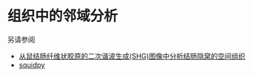 # 组织中的邻域分析

另请参阅
* [从鼠结肠纤维状胶原的二次谐波生成(SHG)图像中分析结肠隐窝的空间组织](https://github.com/WIS-MICC-CellObservatory/Crypts_SpatialOrganization)
* [squidpy](https://squidpy.readthedocs.io/en/stable/)